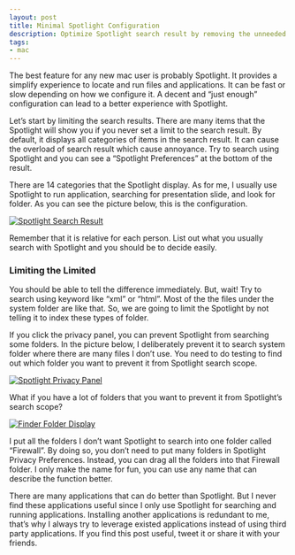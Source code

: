 ```yaml
---
layout: post
title: Minimal Spotlight Configuration
description: Optimize Spotlight search result by removing the unneeded folders and items from the search list.
tags:
- mac
---
```

The best feature for any new mac user is probably Spotlight. It provides a simplify experience to locate and run files and applications. It can be fast or slow depending on how we configure it. A decent and “just enough” configuration can lead to a better experience with Spotlight.

<!--more-->

Let’s start by limiting the search results. There are many items that the Spotlight will show you if you never set a limit to the search result. By default, it displays all categories of items in the search result. It can cause the overload of search result which cause annoyance. Try to search using Spotlight and you can see a “Spotlight Preferences” at the bottom of the result.

There are 14 categories that the Spotlight display. As for me, I usually use Spotlight to run application, searching for presentation slide, and look for folder. As you can see the picture below, this is the configuration.

[ ![Spotlight Search Result][img3] ](http://images.sayzlim.net/2010/11/spotlight_result.jpg "Spotlight Search Result")

[img3]: http://images.sayzlim.net/2010/11/spotlight_result.jpg "Spotlight Search Result"

Remember that it is relative for each person. List out what you usually search with Spotlight and you should be to decide easily.

### Limiting the Limited

You should be able to tell the difference immediately. But, wait! Try to search using keyword like “xml” or “html”. Most of the the files under the system folder are like that. So, we are going to limit the Spotlight by not telling it to index these types of folder.

If you click the privacy panel, you can prevent Spotlight from searching some folders. In the picture below, I deliberately prevent it to search system folder where there are many files I don’t use. You need to do testing to find out which folder you want to prevent it from Spotlight search scope.

[ ![Spotlight Privacy Panel][img2] ](http://images.sayzlim.net/2010/11/spotlight_privacy.jpg "Spotlight Privacy Panel")

[img2]: http://images.sayzlim.net/2010/11/spotlight_privacy.jpg "Spotlight Privacy Panel"

What if you have a lot of folders that you want to prevent it from Spotlight’s search scope?

[ ![Finder Folder Display][img1] ](http://images.sayzlim.net/2010/11/spotlight_finder.jpg "Finder Folder Display")

[img1]: http://images.sayzlim.net/2010/11/spotlight_finder.jpg "Finder Folder Display"

I put all the folders I don’t want Spotlight to search into one folder called “Firewall”. By doing so, you don’t need to put many folders in Spotlight Privacy Preferences. Instead, you can drag all the folders into that Firewall folder. I only make the name for fun, you can use any name that can describe the function better.

There are many applications that can do better than Spotlight. But I never find these applications useful since I only use Spotlight for searching and running applications. Installing another applications is redundant to me, that’s why I always try to leverage existed applications instead of using third party applications. If you find this post useful, tweet it or share it with your friends.